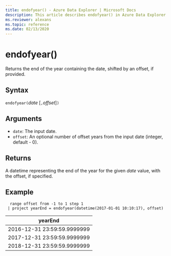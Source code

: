 ```yaml
---
title: endofyear() - Azure Data Explorer | Microsoft Docs
description: This article describes endofyear() in Azure Data Explorer.
ms.reviewer: alexans
ms.topic: reference
ms.date: 02/13/2020
---
```

# endofyear()

Returns the end of the year containing the date, shifted by an offset, if provided.

## Syntax

`endofyear(`*date* [`,`*offset*]`)`

## Arguments

* `date`: The input date.
* `offset`: An optional number of offset years from the input date (integer, default - 0).

## Returns

A datetime representing the end of the year for the given *date* value, with the offset, if specified.

## Example

```kusto
  range offset from -1 to 1 step 1
 | project yearEnd = endofyear(datetime(2017-01-01 10:10:17), offset) 
```

|yearEnd|
|---|
|2016-12-31 23:59:59.9999999|
|2017-12-31 23:59:59.9999999|
|2018-12-31 23:59:59.9999999|